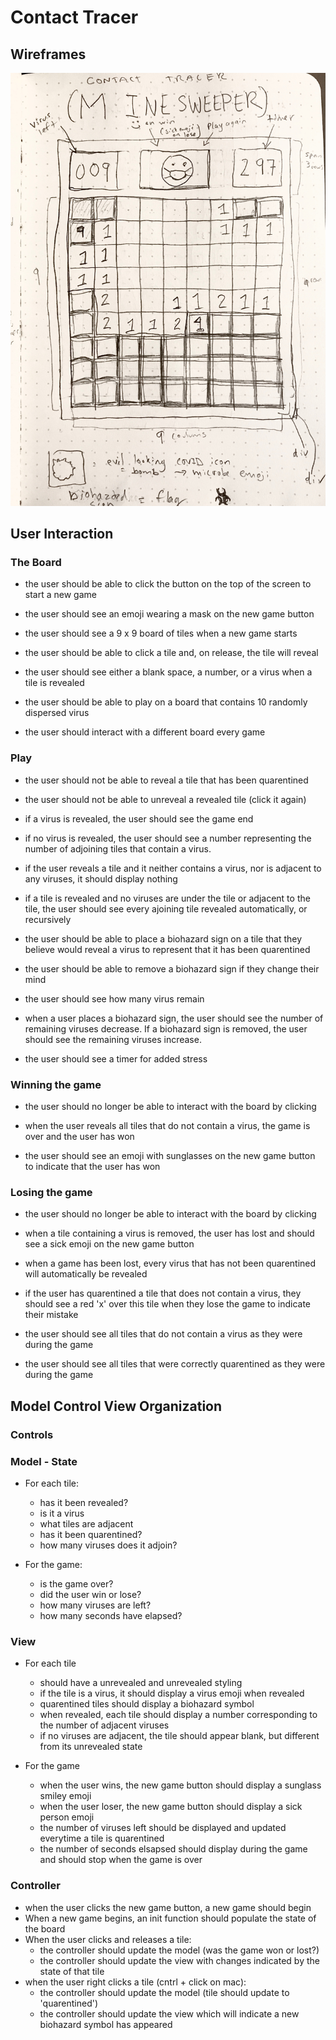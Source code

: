 # Contact Tracer
## Wireframes

![Wireframes](images/contact-tracer-wireframes.jpeg "Wireframs")

## User Interaction

### The Board
- the user should be able to click the button on the top of the screen to start a new game

- the user should see an emoji wearing a mask on the new game button

- the user should see a 9 x 9 board of tiles when a new game starts

- the user should be able to click a tile and, on release, the tile will reveal

- the user should see either a blank space, a number, or a virus when a tile is revealed

- the user should be able to play on a board that contains 10 randomly dispersed virus

-  the user should interact with a different board every game

### Play

- the user should not be able to reveal a tile that has been quarentined

- the user should not be able to unreveal a revealed tile (click it again)

- if a virus is revealed, the user should see the game end

- if no virus is revealed, the user should see a number representing the number of adjoining tiles that contain a virus.

- if the user reveals a tile and it neither contains a virus, nor is adjacent to any viruses, it should display nothing

- if a tile is revealed and no viruses are under the tile or adjacent to the tile, the user should see every ajoining tile revealed automatically, or recursively

- the user should be able to place a biohazard sign on a tile that they believe would reveal a virus to represent that it has been quarentined

- the user should be able to remove a biohazard sign if they change their mind

- the user should see how many virus remain

- when a user places a biohazard sign, the user should see the number of remaining viruses decrease. If a biohazard sign is removed, the user should see the remaining viruses increase.

- the user should see a timer for added stress

### Winning the game

- the user should no longer be able to interact with the board by clicking

- when the user reveals all tiles that do not contain a virus, the game is over and the user has won

- the user should see an emoji with sunglasses on the new game button to indicate that the user has won

### Losing the game

- the user should no longer be able to interact with the board by clicking

- when a tile containing a virus is removed, the user has lost and should see a sick emoji on the new game button

- when a game has been lost, every virus that has not been quarentined will automatically be revealed

- if the user has quarentined a tile that does not contain a virus, they should see a red 'x' over this tile when they lose the game to indicate their mistake

- the user should see all tiles that do not contain a virus as they were during the game

- the user should see all tiles that were correctly quarentined as they were during the game



## Model Control View Organization

### Controls

### Model - State

- For each tile:
    - has it been revealed?
    - is it a virus
    - what tiles are adjacent
    - has it been quarentined?
    - how many viruses does it adjoin?

- For the game:
    - is the game over?
    - did the user win or lose?
    - how many viruses are left?
    - how many seconds have elapsed?

### View

- For each tile
    - should have a unrevealed and unrevealed styling
    - if the tile is a virus, it should display a virus emoji when revealed
    - quarentined tiles should display a biohazard symbol
    - when revealed, each tile should display a number corresponding to the number of adjacent viruses
    - if no viruses are adjacent, the tile should appear blank, but different from its unrevealed state

- For the game
    - when the user wins, the new game button should display a sunglass smiley emoji
    - when the user loser, the new game button should display a sick person emoji
    - the number of viruses left should be displayed and updated everytime a tile is quarentined
    - the number of seconds elsapsed should display during the game and should stop when the game is over

### Controller

- when the user clicks the new game button, a new game should begin
- When a new game begins, an init function should populate the state of the board
- When the user clicks and releases a tile:
    - the controller should update the model (was the game won or lost?)
    - the controller should update the view with changes indicated by the state of that tile
- when the user right clicks a tile (cntrl + click on mac):
    - the controller should update the model (tile should update to 'quarentined')
    - the controller should update the view which will indicate a new biohazard symbol has appeared

